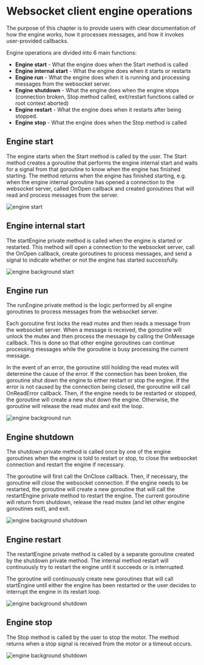 # Websocket client engine operations

The purpose of this chapter is to provide users with clear documentation of how the engine works, how it processes messages, and how it invokes user-provided callbacks.

Engine operations are divided into 6 main functions:
- **Engine start** - What the engine does when the Start method is called
- **Engine internal start** - What the engine does when it starts or restarts
- **Engine run** - What the engine does when it is running and processing messages from the websocket server.
- **Engine shutdown** - What the engine does when the engine stops (connection broken, Stop method called, exit/restart functions called or root context aborted)
- **Engine restart** - What the engine does when it restarts after being stopped.
- **Engine stop** - What the engine does when the Stop method is called

## Engine start

The engine starts when the Start method is called by the user. The Start method creates a goroutine that performs the engine internal start and waits for a signal from that goroutine to know when the engine has finished starting. The method returns when the engine has finished starting, e.g. when the engine internal goroutine has opened a connection to the websocket server, called OnOpen callback and created goroutines that will read and process messages from the server.

![engine start](./images/wscontainer-Start.jpg)

## Engine internal start

The startEngine private method is called when the engine is started or restarted. This method will open a connection to the websocket server, call the OnOpen callback, create goroutines to process messages, and send a signal to indicate whether or not the engine has started successfully.

![engine background start](./images/wscontainer-startEngine.jpg)

## Engine run

The runEngine private method is the logic performed by all engine goroutines to process messages from the websocket server.

Each goroutine first locks the read mutex and then reads a message from the websocket server. When a message is received, the goroutine will unlock the mutex and then process the message by calling the OnMessage callback. This is done so that other engine goroutines can continue processing messages while the goroutine is busy processing the current message.

In the event of an error, the goroutine still holding the read mutex will determine the cause of the error. If the connection has been broken, the goroutine shut down the engine to either restart or stop the engine. If the error is not caused by the connection being closed, the goroutine will call OnReadError callback. Then, if the engine needs to be restarted or stopped, the goroutine will create a new shut down the engine. Otherwise, the goroutine will release the read mutex and exit the loop.

![engine background run](./images/wscontainer-runEngine.jpg)

## Engine shutdown

The shutdown private method is called once by one of the engine goroutines when the engine is told to restart or stop, to close the websocket connection and restart the engine if necessary.

The goroutine will first call the OnClose callback. Then, if necessary, the goroutine will close the websocket connection. If the engine needs to be restarted, the goroutine will create a new goroutine that will call the restartEngine private method to restart the engine. The current goroutine will return from shutdown, release the read mutex (and let other engine goroutines exit), and exit.

![engine background shutdown](./images/wscontainer-shutdownEngine.jpg)

## Engine restart

The restartEngine private method is called by a separate goroutine created by the shutdown private method. The internal method restart will continuously try to restart the engine until it succeeds or is interrupted.

The goroutine will continuously create new goroutines that will call startEngine until either the engine has been restarted or the user decides to interrupt the engine in its restart loop.

![engine background shutdown](./images/wscontainer-restartEngine.jpg)

## Engine stop

The Stop method is called by the user to stop the motor. The method returns when a stop signal is received from the motor or a timeout occurs.

![engine background shutdown](./images/wscontainer-Stop.jpg)